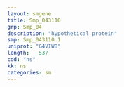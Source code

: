 ```yaml
---
layout: smgene
title: Smp_043110
grp: Smp_04
description: "hypothetical protein"
smp: Smp_043110.1
uniprot: "G4VIW8"
length:   537
cdd: "ns"
kk: ns
categories: sm
---
```

